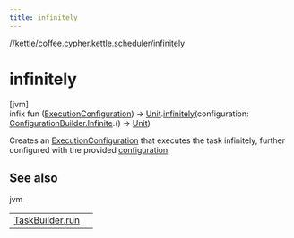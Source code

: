 ```yaml
---
title: infinitely
---
```

//[kettle](../../index.html)/[coffee.cypher.kettle.scheduler](index.html)/[infinitely](infinitely.html)



# infinitely



[jvm]\
infix fun ([ExecutionConfiguration](-execution-configuration/index.html)) -&gt; [Unit](https://kotlinlang.org/api/latest/jvm/stdlib/kotlin/-unit/index.html).[infinitely](infinitely.html)(configuration: [ConfigurationBuilder.Infinite](-configuration-builder/-infinite/index.html).() -&gt; [Unit](https://kotlinlang.org/api/latest/jvm/stdlib/kotlin/-unit/index.html))



Creates an [ExecutionConfiguration](-execution-configuration/index.html) that executes the task infinitely, further configured with the provided [configuration](infinitely.html).



## See also


jvm

| | |
|---|---|
| [TaskBuilder.run](https://kotlinlang.org/api/latest/jvm/stdlib/kotlin/index.html) |  |




